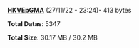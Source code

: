[**HKVEpGMA**](/data/HKVEpGMA.txt) (27/11/22 - 23:24)- 413 bytes

**Total Datas**: 5347

**Total Size**: 30.17 MB / 30.2 MB